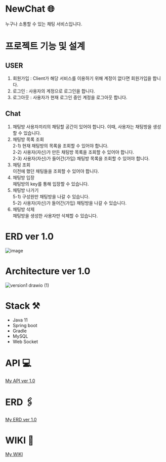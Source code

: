 # NewChat 🌐
누구나 소통할 수 있는 채팅 서비스입니다.

# 프로젝트 기능 및 설계 

## USER
1. 회원가입 : Client가 해당 서비스를 이용하기 위해 계정이 없다면 회원가입을 합니다.
2. 로그인 : 사용자의 계정으로 로그인을 합니다.
3. 로그아웃 : 사용자가 현재 로그인 중인 계정을 로그아웃 합니다.

## Chat

1. 채팅방 사용자끼리의 채팅할 공간이 있어야 합니다. 이때, 사용자는 채팅방을 생성할 수 있습니다.
2. 채팅방 목록 조회 
<br> 2-1) 현재 채팅방의 목록을 조회할 수 있어야 합니다.
<br> 2-2) 사용자(자신)가 만든 채팅방 목록을 조회할 수 있어야 합니다.
<br>2-3) 사용자(자신)가 들어간(가입) 채팅방 목록을 조회할 수 있어야 합니다.
3. 채팅 조회
<br>이전에 했던 채팅들을 조회할 수 있어야 합니다.
4. 채팅방 입장
<br> 채팅방의 key를 통해 입장할 수 있습니다.
5. 채팅방 나가기
<br> 5-1) 구성원만 채팅방을 나갈 수 있습니다.
<br> 5-2) 사용자(자신)가 들어간(가입) 채팅방을 나갈 수 있습니다.
6. 채팅방 삭제
<br>채팅방을 생성한 사용자만 삭제할 수 있습니다.

# ERD ver 1.0 
![image](https://user-images.githubusercontent.com/119172260/236689573-141d01e8-7992-4827-8721-f2ca09adb72e.png)
# Architecture ver 1.0


![version1 drawio (1)](https://user-images.githubusercontent.com/119172260/235178812-62b8b029-537b-4670-a387-cb2bd3b7432c.png)


# Stack ⚒️
- Java 11
- Spring boot
- Gradle
- MySQL
- Web Socket

# API 💻

[My API ver 1.0](https://www.notion.so/NewChat-147b4c7ceb5f48d0911f4b7af08dbd66?pvs=4#d2e4e87a42504e389faedd257e1aac15)

# ERD 🖇️

[My ERD ver 1.0](https://github.com/yeb0/NewChat/wiki/Architecture,-ERD-ver-1.0)

# WIKI 📜
[My WIKI](https://github.com/yeb0/NewChat/wiki)

